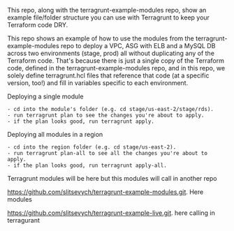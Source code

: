 This repo, along with the terragrunt-example-modules repo, show an example file/folder structure you can use with Terragrunt
to keep your Terraform code DRY. 

This repo shows an example of how to use the modules from the terragrunt-example-modules repo to deploy a VPC, ASG with ELB
and a MySQL DB across two environments (stage, prod) all without duplicating any of the Terraform code. 
That's because there is just a single copy of the Terraform code, defined in the terragrunt-example-modules repo, 
and in this repo, we solely define terragrunt.hcl files that reference that code (at a specific version, too!) 
and fill in variables specific to each environment.

Deploying a single module

    - cd into the module's folder (e.g. cd stage/us-east-2/stage/rds).
    - run terragrunt plan to see the changes you're about to apply.
    - if the plan looks good, run terragrunt apply.

Deploying all modules in a region

    - cd into the region folder (e.g. cd stage/us-east-2).
    - run terragrunt plan-all to see all the changes you're about to apply.
    - if the plan looks good, run terragrunt apply-all.



Terragrunt modules will be here but this modules will call in another repo


https://github.com/slitsevych/terragrunt-example-modules.git.   Here modules

https://github.com/slitsevych/terragrunt-example-live.git.      here calling in terragurant
